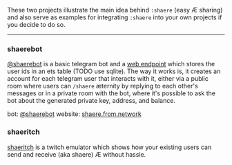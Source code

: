 These two projects illustrate the main idea behind `:shaere` (easy Æ sharing) and also serve as examples for integrating `:shaere` into your own projects if you decide to do so.

---

### shaerebot

[@shaerebot](https://t.me/shaerebot) is a basic telegram bot and a [web endpoint](https://shaere.from.network) which stores the user ids in an ets table (TODO use sqlite). The way it works is, it creates an account for each telegram user that interacts with it, either via a public room where users can `/shaere` æternity by replying to each other's messages or in a private room with the bot, where it's possible to ask the bot about the generated private key, address, and balance.

bot: [@shaerebot](https://t.me/shaerebot)
website: [shaere.from.network](https://shaere.from.network)

### shaeritch

[shaeritch](https://shaeritch.from.network) is a twitch emulator which shows how your existing users can send and receive (aka shaere) Æ without hassle.
